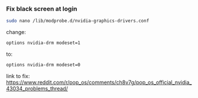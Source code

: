 ### Fix black screen at login

``` bash
sudo nano /lib/modprobe.d/nvidia-graphics-drivers.conf
```

change: 

```  bash
options nvidia-drm modeset=1
```

to:

```  bash
options nvidia-drm modeset=0 
```

link to fix: https://www.reddit.com/r/pop_os/comments/ch8v7g/pop_os_official_nvidia_43034_problems_thread/
